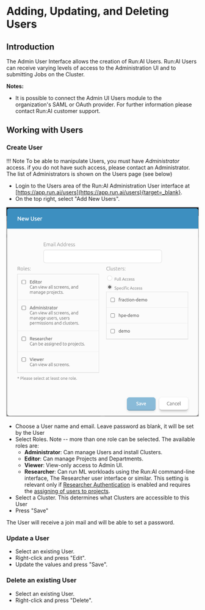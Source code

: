 # Adding, Updating, and Deleting Users

## Introduction

The Admin User Interface allows the creation of Run:AI Users. Run:AI Users can receive varying levels of access to the Administration UI and to submitting Jobs on the Cluster.

__Notes:__

*   It is possible to connect the Admin UI Users module to the organization's SAML or OAuth provider. For further information please contact Run:AI customer support.

## Working with Users

### Create User

!!! Note
    To be able to manipulate Users, you must have _Administrator_ access. if you do not have such access, please contact an Administrator. The list of Administrators is shown on the Users page (see below)

*  Login to the Users area of the Run:AI Administration User interface at [https://app.run.ai/users](https://app.run.ai/users){target=_blank}.
*  On the top right, select "Add New Users".

![mceclip2.png](img/mceclip2.png)

*   Choose a User name and email. Leave password as blank, it will be set by the User
*   Select Roles. Note -- more than one role can be selected. The available roles are:
    *  __Administrator__: Can manage Users and install Clusters. 
    *  __Editor__: Can manage Projects and Departments.
    * __Viewer__: View-only access to Admin UI.
    * __Researcher__: Can run ML workloads using the Run:AI command-line interface, The Researcher user interface or similar. This setting is relevant only if [Researcher Authentication](../runai-setup/advanced/researcher-authentication.md) is enabled and requires the [assigning of users to projects](../project-setup/#create-a-new-project.md).
*   Select a Cluster. This determines what Clusters are accessible to this User
*   Press "Save"

The User will receive a join mail and will be able to set a password. 

### Update a User

*   Select an existing User. 
*   Right-click and press "Edit".
*   Update the values and press "Save".

### Delete an existing User

*   Select an existing User. 
*   Right-click and press "Delete".

 
